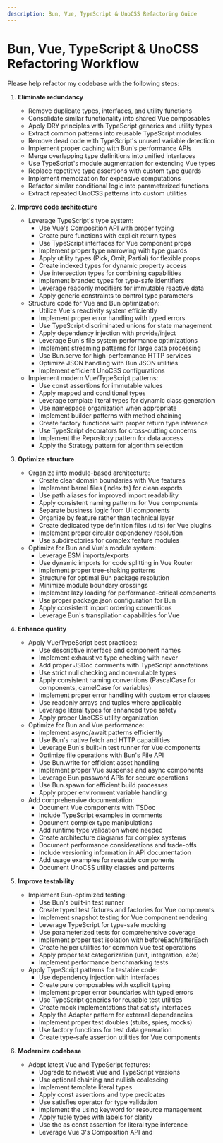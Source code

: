 ```yaml
---
description: Bun, Vue, TypeScript & UnoCSS Refactoring Guide
---
```


# Bun, Vue, TypeScript & UnoCSS Refactoring Workflow

Please help refactor my codebase with the following steps:

1. **Eliminate redundancy**
   - Remove duplicate types, interfaces, and utility functions
   - Consolidate similar functionality into shared Vue composables
   - Apply DRY principles with TypeScript generics and utility types
   - Extract common patterns into reusable TypeScript modules
   - Remove dead code with TypeScript's unused variable detection
   - Implement proper caching with Bun's performance APIs
   - Merge overlapping type definitions into unified interfaces
   - Use TypeScript's module augmentation for extending Vue types
   - Replace repetitive type assertions with custom type guards
   - Implement memoization for expensive computations
   - Refactor similar conditional logic into parameterized functions
   - Extract repeated UnoCSS patterns into custom utilities

2. **Improve code architecture**
   - Leverage TypeScript's type system:
     - Use Vue's Composition API with proper typing
     - Create pure functions with explicit return types
     - Use TypeScript interfaces for Vue component props
     - Implement proper type narrowing with type guards
     - Apply utility types (Pick, Omit, Partial) for flexible props
     - Create indexed types for dynamic property access
     - Use intersection types for combining capabilities
     - Implement branded types for type-safe identifiers
     - Leverage readonly modifiers for immutable reactive data
     - Apply generic constraints to control type parameters
   - Structure code for Vue and Bun optimization:
     - Utilize Vue's reactivity system efficiently
     - Implement proper error handling with typed errors
     - Use TypeScript discriminated unions for state management
     - Apply dependency injection with provide/inject
     - Leverage Bun's file system performance optimizations
     - Implement streaming patterns for large data processing
     - Use Bun.serve for high-performance HTTP services
     - Optimize JSON handling with Bun.JSON utilities
     - Implement efficient UnoCSS configurations
   - Implement modern Vue/TypeScript patterns:
     - Use const assertions for immutable values
     - Apply mapped and conditional types
     - Leverage template literal types for dynamic class generation
     - Use namespace organization when appropriate
     - Implement builder patterns with method chaining
     - Create factory functions with proper return type inference
     - Use TypeScript decorators for cross-cutting concerns
     - Implement the Repository pattern for data access
     - Apply the Strategy pattern for algorithm selection

3. **Optimize structure**
   - Organize into module-based architecture:
     - Create clear domain boundaries with Vue features
     - Implement barrel files (index.ts) for clean exports
     - Use path aliases for improved import readability
     - Apply consistent naming patterns for Vue components
     - Separate business logic from UI components
     - Organize by feature rather than technical layer
     - Create dedicated type definition files (.d.ts) for Vue plugins
     - Implement proper circular dependency resolution
     - Use subdirectories for complex feature modules
   - Optimize for Bun and Vue's module system:
     - Leverage ESM imports/exports
     - Use dynamic imports for code splitting in Vue Router
     - Implement proper tree-shaking patterns
     - Structure for optimal Bun package resolution
     - Minimize module boundary crossings
     - Implement lazy loading for performance-critical components
     - Use proper package.json configuration for Bun
     - Apply consistent import ordering conventions
     - Leverage Bun's transpilation capabilities for Vue

4. **Enhance quality**
   - Apply Vue/TypeScript best practices:
     - Use descriptive interface and component names
     - Implement exhaustive type checking with never
     - Add proper JSDoc comments with TypeScript annotations
     - Use strict null checking and non-nullable types
     - Apply consistent naming conventions (PascalCase for components, camelCase for variables)
     - Implement proper error handling with custom error classes
     - Use readonly arrays and tuples where applicable
     - Leverage literal types for enhanced type safety
     - Apply proper UnoCSS utility organization
   - Optimize for Bun and Vue performance:
     - Implement async/await patterns efficiently
     - Use Bun's native fetch and HTTP capabilities
     - Leverage Bun's built-in test runner for Vue components
     - Optimize file operations with Bun's File API
     - Use Bun.write for efficient asset handling
     - Implement proper Vue suspense and async components
     - Leverage Bun.password APIs for secure operations
     - Use Bun.spawn for efficient build processes
     - Apply proper environment variable handling
   - Add comprehensive documentation:
     - Document Vue components with TSDoc
     - Include TypeScript examples in comments
     - Document complex type manipulations
     - Add runtime type validation where needed
     - Create architecture diagrams for complex systems
     - Document performance considerations and trade-offs
     - Include versioning information in API documentation
     - Add usage examples for reusable components
     - Document UnoCSS utility classes and patterns

5. **Improve testability**
   - Implement Bun-optimized testing:
     - Use Bun's built-in test runner
     - Create typed test fixtures and factories for Vue components
     - Implement snapshot testing for Vue component rendering
     - Leverage TypeScript for type-safe mocking
     - Use parameterized tests for comprehensive coverage
     - Implement proper test isolation with beforeEach/afterEach
     - Create helper utilities for common Vue test operations
     - Apply proper test categorization (unit, integration, e2e)
     - Implement performance benchmarking tests
   - Apply TypeScript patterns for testable code:
     - Use dependency injection with interfaces
     - Create pure composables with explicit typing
     - Implement proper error boundaries with typed errors
     - Use TypeScript generics for reusable test utilities
     - Create mock implementations that satisfy interfaces
     - Apply the Adapter pattern for external dependencies
     - Implement proper test doubles (stubs, spies, mocks)
     - Use factory functions for test data generation
     - Create type-safe assertion utilities for Vue components

6. **Modernize codebase**
   - Adopt latest Vue and TypeScript features:
     - Upgrade to newest Vue and TypeScript versions
     - Use optional chaining and nullish coalescing
     - Implement template literal types
     - Apply const assertions and type predicates
     - Use satisfies operator for type validation
     - Implement the using keyword for resource management
     - Apply tuple types with labels for clarity
     - Use the as const assertion for literal type inference
     - Leverage Vue 3's Composition API and <script setup>
   - Leverage Bun's modern capabilities:
     - Use Bun's native APIs instead of Node.js equivalents
     - Implement Bun's optimized bundling for Vue applications
     - Leverage Bun's performance APIs
     - Use Bun for both development and production
     - Apply Bun's SQLite integration for data persistence
     - Implement efficient WebSocket handling with Bun
     - Use Bun.serve for HTTP server implementation
     - Leverage Bun's plugin system for extensibility
     - Implement proper hot module replacement for Vue
   - Apply modern UnoCSS features:
     - Implement atomic CSS with UnoCSS utilities
     - Use UnoCSS's attributify mode for cleaner markup
     - Apply UnoCSS's shortcuts for common patterns
     - Leverage UnoCSS's theme customization
     - Implement proper responsive design with UnoCSS
     - Use UnoCSS's variant groups for complex styling
     - Apply UnoCSS's preset configuration
     - Implement dark mode with UnoCSS color schemes
     - Optimize UnoCSS bundle size with proper configuration